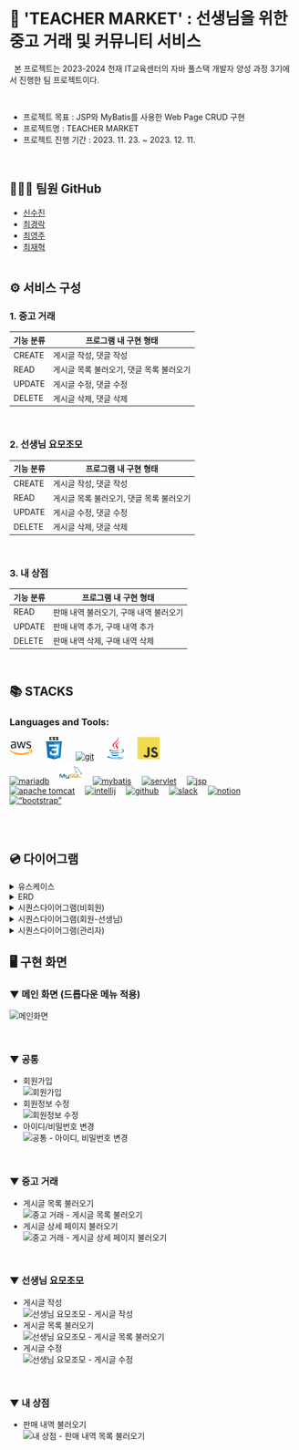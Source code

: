 # 🛒 'TEACHER MARKET' : 선생님을 위한 중고 거래 및 커뮤니티 서비스
<p>
  &nbsp; 본 프로젝트는 2023-2024 천재 IT교육센터의 자바 풀스택 개발자 양성 과정 3기에서 진행한 팀 프로젝트이다.
</p>
<br>

  - 프로젝트 목표 : JSP와 MyBatis를 사용한 Web Page CRUD 구현  <br> 
  - 프로젝트명 : TEACHER MARKET <br>
  - 프로젝트 진행 기간 : 2023. 11. 23. ~ 2023. 12. 11. <br>
<br>

## 🧑🏻‍💻 팀원 GitHub
- [신수진](https://github.com/sxzuzv) 
- [최경락](https://github.com/raknrak)
- [최영주](https://github.com/cyj083386)
- [최재혁](https://github.com/Jaehyuk-96)
<br><br>


## ⚙️ 서비스 구성
### 1. 중고 거래
| 기능 분류 | 프로그램 내 구현 형태 |
| --- | --- |
| CREATE | 게시글 작성, 댓글 작성 |
| READ | 게시글 목록 불러오기, 댓글 목록 불러오기 |
| UPDATE | 게시글 수정, 댓글 수정 |
| DELETE | 게시글 삭제, 댓글 삭제 |

<br>

### 2. 선생님 요모조모
| 기능 분류 | 프로그램 내 구현 형태 |
| --- | --- |
| CREATE | 게시글 작성, 댓글 작성 |
| READ | 게시글 목록 불러오기, 댓글 목록 불러오기 |
| UPDATE | 게시글 수정, 댓글 수정 |
| DELETE | 게시글 삭제, 댓글 삭제 |

<br>

### 3. 내 상점
| 기능 분류 | 프로그램 내 구현 형태 |
| --- | --- |
| READ | 판매 내역 불러오기, 구매 내역 불러오기 |
| UPDATE | 판매 내역 추가, 구매 내역 추가 |
| DELETE | 판매 내역 삭제, 구매 내역 삭제 |

<br>



## 📚 STACKS

<div>
<p align="left">
</p>

<h3 align="left">Languages and Tools:</h3>
<p align="left"> 
  <a href="https://aws.amazon.com" target="_blank" rel="noreferrer"><img src="https://raw.githubusercontent.com/devicons/devicon/master/icons/amazonwebservices/amazonwebservices-original-wordmark.svg" alt="aws" width="40" height="40"/></a>  
  <a href="https://www.w3schools.com/css/" target="_blank" rel="noreferrer"> <img src="https://raw.githubusercontent.com/devicons/devicon/master/icons/css3/css3-original-wordmark.svg" alt="css3" width="40" height="40"/></a>  
  <a href="https://git-scm.com/" target="_blank" rel="noreferrer"><img src="https://www.vectorlogo.zone/logos/git-scm/git-scm-icon.svg" alt="git" width="40" height="40"/></a>  
  <a href="https://www.java.com" target="_blank" rel="noreferrer"><img src="https://raw.githubusercontent.com/devicons/devicon/master/icons/java/java-original.svg" alt="java" width="40" height="40"/></a>  
  <a href="https://developer.mozilla.org/en-US/docs/Web/JavaScript" target="_blank" rel="noreferrer"><img src="https://raw.githubusercontent.com/devicons/devicon/master/icons/javascript/javascript-original.svg" alt="javascript" width="40" height="40"/></a>  
  <br>
  <a href="https://mariadb.org/" target="_blank" rel="noreferrer"><img src="https://www.vectorlogo.zone/logos/mariadb/mariadb-icon.svg" alt="mariadb" width="40" height="40"/></a>  
  <a href="https://www.mysql.com/" target="_blank" rel="noreferrer"><img src="https://raw.githubusercontent.com/devicons/devicon/master/icons/mysql/mysql-original-wordmark.svg" alt="mysql" width="40" height="40"/></a>  
  <a href="https://mybatis.org/" target="_blank" rel="noreferrer"><img src="https://avatars.githubusercontent.com/u/1483254?s=200&v=4" alt="mybatis" width="40" height="40"/></a> 
  <a href="https://www.oracle.com/java/technologies/java-servlet.html" target="_blank" rel="noreferrer"><img src="https://e-next.in/e/assets/img/language-icon/servlets.png" alt="servlet" width="40" height="40"/></a> 
  <a href="https://www.oracle.com/java/technologies/jspt.html" target="_blank" rel="noreferrer"><img src="https://linked2ev.github.io/assets//img/jsp-logo.png" alt="jsp" width="30" height="40"/></a>
  <br>
  <a href="https://tomcat.apache.org/" target="_blank" rel="noreferrer"><img src="https://tomcat.apache.org/res/images/tomcat.png" alt="apache tomcat" width="40" height="40"/></a> 
  <a href="https://www.jetbrains.com/idea/" target="_blank" rel="noreferrer"><img src="https://resources.jetbrains.com/storage/products/intellij-idea/img/meta/intellij-idea_logo_300x300.png" alt="intellij" width="40" height="40"/></a> 
  <a href="https://github.com/" target="_blank" rel="noreferrer"><img src="https://github.githubassets.com/images/modules/logos_page/GitHub-Mark.png" alt="github" width="40" height="40"/></a> 
  <a href="https://slack.com/" target="_blank" rel="noreferrer"><img src="https://a.slack-edge.com/80588/marketing/img/icons/icon_slack_hash_colored.png" alt="slack" width="40" height="40"/></a> 
  <a href="https://www.notion.so/" target="_blank" rel="noreferrer"><img src="https://www.notion.so/images/favicon.ico" alt="notion" width="40" height="40"/></a> 
  <a href="https://getbootstrap.com/" target="_blank" rel="noreferrer"><img src="https://getbootstrap.com/docs/5.0/assets/brand/bootstrap-logo-shadow.png" alt=“bootstrap” width="45" height="40"/></a>
</p>

</div>
<br><br>

## 💿 다이어그램
<details><summary>유스케이스
</summary>

![유스케이스](https://github.com/Chunjae3Team/teacherFleaMarket/assets/140072536/2f9a81fb-e4d3-4a8e-b531-6dfebfbd7acd)
</details>

<details><summary>ERD
</summary>

![ERD](https://github.com/Chunjae3Team/teacherFleaMarket/assets/140072536/7c868991-8fb3-41f4-8dbf-46b4667bac92)
</details>

<details><summary>시퀀스다이어그램(비회원)
</summary>

![비회원-시퀀스 다이어그램](https://github.com/Chunjae3Team/teacherFleaMarket/assets/140072536/5877f5e3-606d-4e6b-9784-bb4f2bafbf3e)

</details>

<details><summary>시퀀스다이어그램(회원-선생님)
</summary>

*Write here!*
</details>

<details><summary>시퀀스다이어그램(관리자)
</summary>

*Write here!*
</details>





## 🖥️ 구현 화면
### ▼ 메인 화면 (드롭다운 메뉴 적용)
![메인화면](https://github.com/Chunjae3Team/teacherFleaMarket/assets/106226864/50c97ded-ef09-4d7c-b2b9-420a6176b08d)

<br>

### ▼ 공통

- 회원가입 <br>
![회원가입](https://github.com/Chunjae3Team/teacherFleaMarket/assets/106226864/a3cc0155-87a2-49fb-ad8a-3cdad5d52f2f)
- 회원정보 수정 <br>
![회원정보 수정](https://github.com/Chunjae3Team/teacherFleaMarket/assets/106226864/424b96ba-3bcb-40d4-a1f9-48b8867a0a41)
- 아이디/비밀번호 변경 <br>
![공통 - 아이디, 비밀번호 변경](https://github.com/Chunjae3Team/teacherFleaMarket/assets/106226864/a9af867f-013c-4ade-98ca-9b768d7eb847)

<br>

### ▼ 중고 거래

- 게시글 목록 불러오기 <br>
![중고 거래 - 게시글 목록 불러오기](https://github.com/Chunjae3Team/teacherFleaMarket/assets/106226864/ea349f0e-5690-4978-917d-a5d745eb0a27)
- 게시글 상세 페이지 불러오기 <br>
![중고 거래 - 게시글 상세 페이지 불러오기](https://github.com/Chunjae3Team/teacherFleaMarket/assets/106226864/8e0939df-5e9c-461b-8335-adc9779a0633)
<br>

### ▼ 선생님 요모조모

- 게시글 작성 <br>
![선생님 요모조모 - 게시글 작성](https://github.com/Chunjae3Team/teacherFleaMarket/assets/106226864/721fff83-c7e6-421f-b077-0cce19668275)
- 게시글 목록 불러오기 <br>
![선생님 요모조모 - 게시글 목록 불러오기](https://github.com/Chunjae3Team/teacherFleaMarket/assets/106226864/9a00a08d-7827-41a9-b224-e0cb78dc4a4b)
- 게시글 수정 <br>
![선생님 요모조모 - 게시글 수정](https://github.com/Chunjae3Team/teacherFleaMarket/assets/106226864/98c26165-5359-412e-b493-52b18e361d9f)
<br>

### ▼ 내 상점

- 판매 내역 불러오기 <br>
![내 상점 - 판매 내역 목록 불러오기](https://github.com/Chunjae3Team/teacherFleaMarket/assets/106226864/cb3fbf28-0fdd-462a-bf1d-2c05ad2089cd)
